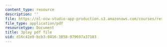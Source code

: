 ```yaml
---
content_type: resource
description: ''
file: https://ol-ocw-studio-app-production.s3.amazonaws.com/courses/res-6-012-introduction-to-probability-spring-2018/d16c42e9bcb304163858979697a37183_sSWHT2kbkvc.pdf
file_type: application/pdf
resourcetype: Document
title: 3play pdf file
uid: d16c42e9-bcb3-0416-3858-979697a37183
---
```

